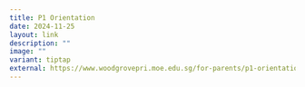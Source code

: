 ```yaml
---
title: P1 Orientation
date: 2024-11-25
layout: link
description: ""
image: ""
variant: tiptap
external: https://www.woodgrovepri.moe.edu.sg/for-parents/p1-orientation-matter/
---
```

